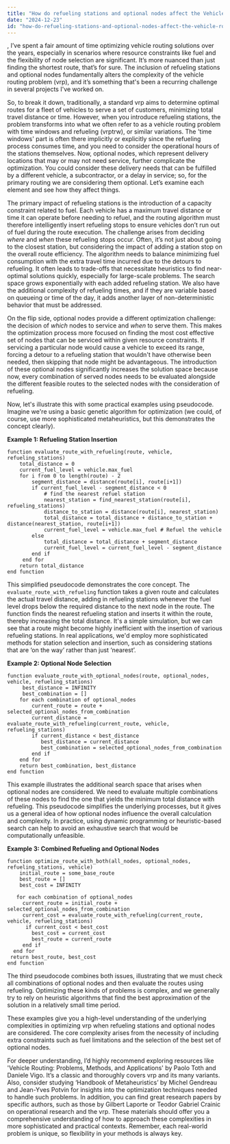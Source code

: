 ```yaml
---
title: "How do refueling stations and optional nodes affect the Vehicle Routing Problem?"
date: "2024-12-23"
id: "how-do-refueling-stations-and-optional-nodes-affect-the-vehicle-routing-problem"
---
```


,  I’ve spent a fair amount of time optimizing vehicle routing solutions over the years, especially in scenarios where resource constraints like fuel and the flexibility of node selection are significant. It’s more nuanced than just finding the shortest route, that’s for sure. The inclusion of refueling stations and optional nodes fundamentally alters the complexity of the vehicle routing problem (vrp), and it’s something that's been a recurring challenge in several projects I've worked on.

So, to break it down, traditionally, a standard vrp aims to determine optimal routes for a fleet of vehicles to serve a set of customers, minimizing total travel distance or time. However, when you introduce refueling stations, the problem transforms into what we often refer to as a vehicle routing problem with time windows and refueling (vrptrw), or similar variations. The 'time windows' part is often there implicitly or explicitly since the refueling process consumes time, and you need to consider the operational hours of the stations themselves. Now, optional nodes, which represent delivery locations that may or may not need service, further complicate the optimization. You could consider these delivery needs that can be fulfilled by a different vehicle, a subcontractor, or a delay in service; so, for the primary routing we are considering them optional. Let’s examine each element and see how they affect things.

The primary impact of refueling stations is the introduction of a capacity constraint related to fuel. Each vehicle has a maximum travel distance or time it can operate before needing to refuel, and the routing algorithm must therefore intelligently insert refueling stops to ensure vehicles don’t run out of fuel during the route execution. The challenge arises from deciding *where* and *when* these refueling stops occur. Often, it’s not just about going to the closest station, but considering the impact of adding a station stop on the overall route efficiency. The algorithm needs to balance minimizing fuel consumption with the extra travel time incurred due to the detours to refueling. It often leads to trade-offs that necessitate heuristics to find near-optimal solutions quickly, especially for large-scale problems. The search space grows exponentially with each added refueling station. We also have the additional complexity of refueling times, and if they are variable based on queueing or time of the day, it adds another layer of non-deterministic behavior that must be addressed.

On the flip side, optional nodes provide a different optimization challenge: the decision of *which* nodes to service and *when* to serve them. This makes the optimization process more focused on finding the most cost effective set of nodes that can be serviced within given resource constraints. If servicing a particular node would cause a vehicle to exceed its range, forcing a detour to a refueling station that wouldn't have otherwise been needed, then skipping that node might be advantageous. The introduction of these optional nodes significantly increases the solution space because now, every combination of served nodes needs to be evaluated alongside the different feasible routes to the selected nodes with the consideration of refueling.

Now, let's illustrate this with some practical examples using pseudocode. Imagine we're using a basic genetic algorithm for optimization (we could, of course, use more sophisticated metaheuristics, but this demonstrates the concept clearly).

**Example 1: Refueling Station Insertion**

```pseudocode
function evaluate_route_with_refueling(route, vehicle, refueling_stations)
    total_distance = 0
    current_fuel_level = vehicle.max_fuel
    for i from 0 to length(route) - 2
        segment_distance = distance(route[i], route[i+1])
        if current_fuel_level - segment_distance < 0
            # find the nearest refuel station
            nearest_station = find_nearest_station(route[i], refueling_stations)
            distance_to_station = distance(route[i], nearest_station)
            total_distance = total_distance + distance_to_station + distance(nearest_station, route[i+1])
            current_fuel_level = vehicle.max_fuel # Refuel the vehicle
        else
            total_distance = total_distance + segment_distance
            current_fuel_level = current_fuel_level - segment_distance
        end if
     end for
    return total_distance
end function
```

This simplified pseudocode demonstrates the core concept. The `evaluate_route_with_refueling` function takes a given route and calculates the actual travel distance, adding in refueling stations whenever the fuel level drops below the required distance to the next node in the route. The function finds the nearest refueling station and inserts it within the route, thereby increasing the total distance. It's a simple simulation, but we can see that a route might become highly inefficient with the insertion of various refueling stations. In real applications, we'd employ more sophisticated methods for station selection and insertion, such as considering stations that are ‘on the way’ rather than just ‘nearest’.

**Example 2: Optional Node Selection**

```pseudocode
function evaluate_route_with_optional_nodes(route, optional_nodes, vehicle, refueling_stations)
     best_distance = INFINITY
     best_combination = []
    for each combination of optional_nodes
        current_route = route + selected_optional_nodes_from_combination
        current_distance = evaluate_route_with_refueling(current_route, vehicle, refueling_stations)
        if current_distance < best_distance
           best_distance = current_distance
           best_combination = selected_optional_nodes_from_combination
        end if
    end for
    return best_combination, best_distance
end function
```
This example illustrates the additional search space that arises when optional nodes are considered. We need to evaluate multiple combinations of these nodes to find the one that yields the minimum total distance with refueling. This pseudocode simplifies the underlying processes, but it gives us a general idea of how optional nodes influence the overall calculation and complexity. In practice, using dynamic programming or heuristic-based search can help to avoid an exhaustive search that would be computationally unfeasible.

**Example 3: Combined Refueling and Optional Nodes**

```pseudocode
function optimize_route_with_both(all_nodes, optional_nodes, refueling_stations, vehicle)
    initial_route = some_base_route
    best_route = []
    best_cost = INFINITY

   for each combination of optional_nodes
     current_route = initial_route + selected_optional_nodes_from_combination
     current_cost = evaluate_route_with_refueling(current_route, vehicle, refueling_stations)
      if current_cost < best_cost
        best_cost = current_cost
        best_route = current_route
     end if
  end for
 return best_route, best_cost
end function

```
The third pseudocode combines both issues, illustrating that we must check all combinations of optional nodes and then evaluate the routes using refueling. Optimizing these kinds of problems is complex, and we generally try to rely on heuristic algorithms that find the best approximation of the solution in a relatively small time period.

These examples give you a high-level understanding of the underlying complexities in optimizing vrp when refueling stations and optional nodes are considered. The core complexity arises from the necessity of including extra constraints such as fuel limitations and the selection of the best set of optional nodes.

For deeper understanding, I’d highly recommend exploring resources like 'Vehicle Routing: Problems, Methods, and Applications' by Paolo Toth and Daniele Vigo. It’s a classic and thoroughly covers vrp and its many variants. Also, consider studying ‘Handbook of Metaheuristics’ by Michel Gendreau and Jean-Yves Potvin for insights into the optimization techniques needed to handle such problems. In addition, you can find great research papers by specific authors, such as those by Gilbert Laporte or Teodor Gabriel Crainic on operational research and the vrp. These materials should offer you a comprehensive understanding of how to approach these complexities in more sophisticated and practical contexts. Remember, each real-world problem is unique, so flexibility in your methods is always key.

